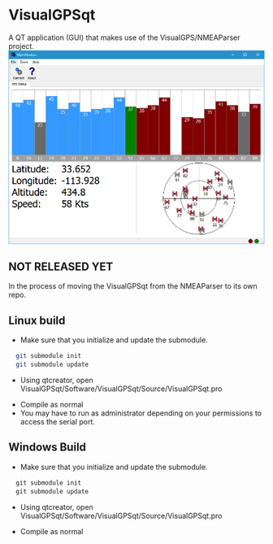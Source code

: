 # VisualGPSqt
A QT application (GUI) that makes use of the VisualGPS/NMEAParser project.
![Qt Project making use of the NMEAParser.](./img/ss.png)

## NOT RELEASED YET
In the process of moving the VisualGPSqt from the NMEAParser to its own repo.

## Linux build
 * Make sure that you initialize and update the submodule.
 ```bash
   git submodule init
   git submodule update
 ```
 * Using qtcreator, open VisualGPSqt/Software/VisualGPSqt/Source/VisualGPSqt.pro
 - Compile as normal
 - You may have to run as administrator depending on your permissions to access the serial port.

 ## Windows Build
  * Make sure that you initialize and update the submodule.
 ```bat
   git submodule init
   git submodule update
 ```
 * Using qtcreator, open VisualGPSqt/Software/VisualGPSqt/Source/VisualGPSqt.pro
 - Compile as normal
